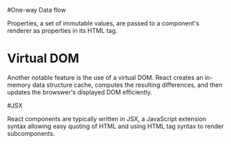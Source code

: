 #One-way Data flow

Properties, a set of immutable values, are passed to a component's renderer as properties in its HTML tag. 

# Virtual DOM

Another notable feature is the use of a virtual DOM. React creates an in-memory data structure cache, computes the resulting differences, and then updates the browswer's displayed DOM efficiently. 

#JSX

React components are typically written in JSX, a JavaScript extension syntax allowing easy quoting of HTML and using HTML tag syntax to render subcomponents. 

